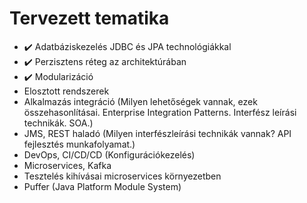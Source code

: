 # Tervezett tematika

* :heavy_check_mark: Adatbáziskezelés JDBC és JPA technológiákkal
* :heavy_check_mark: Perzisztens réteg az architektúrában
* :heavy_check_mark: Modularizáció
* Elosztott rendszerek
* Alkalmazás integráció (Milyen lehetőségek vannak, ezek összehasonlításai. Enterprise Integration Patterns. Interfész leírási technikák. SOA.)
* JMS, REST haladó (Milyen interfészleírási technikák vannak? API fejlesztés munkafolyamat.)
* DevOps, CI/CD/CD (Konfigurációkezelés)
* Microservices, Kafka
* Tesztelés kihívásai microservices környezetben
* Puffer (Java Platform Module System)
